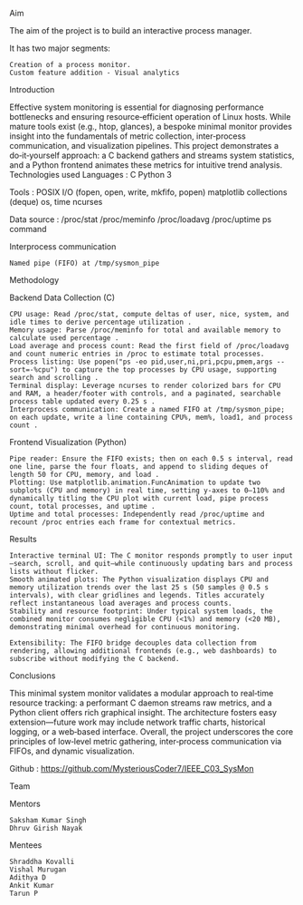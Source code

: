 Aim

The aim of the project is to build an interactive process manager.

It has two major segments:

    Creation of a process monitor.
    Custom feature addition - Visual analytics

Introduction

Effective system monitoring is essential for diagnosing performance bottlenecks and ensuring resource‑efficient operation of Linux hosts. While mature tools exist (e.g., htop, glances), a bespoke minimal monitor provides insight into the fundamentals of metric collection, inter‑process communication, and visualization pipelines. This project demonstrates a do‑it‑yourself approach: a C backend gathers and streams system statistics, and a Python frontend animates these metrics for intuitive trend analysis.
Technologies used
Languages :
    C
    Python 3

Tools :
    POSIX I/O (fopen, open, write, mkfifo, popen)
    matplotlib
    collections (deque)
    os, time
    ncurses

Data source :
    /proc/stat
    /proc/meminfo
    /proc/loadavg
    /proc/uptime
    ps command

Interprocess communication

    Named pipe (FIFO) at /tmp/sysmon_pipe

Methodology

Backend Data Collection (C)

    CPU usage: Read /proc/stat, compute deltas of user, nice, system, and idle times to derive percentage utilization .
    Memory usage: Parse /proc/meminfo for total and available memory to calculate used percentage .
    Load average and process count: Read the first field of /proc/loadavg and count numeric entries in /proc to estimate total processes.
    Process listing: Use popen("ps -eo pid,user,ni,pri,pcpu,pmem,args --sort=-%cpu") to capture the top processes by CPU usage, supporting search and scrolling .
    Terminal display: Leverage ncurses to render colorized bars for CPU and RAM, a header/footer with controls, and a paginated, searchable process table updated every 0.25 s .
    Interprocess communication: Create a named FIFO at /tmp/sysmon_pipe; on each update, write a line containing CPU%, mem%, load1, and process count .

Frontend Visualization (Python)

    Pipe reader: Ensure the FIFO exists; then on each 0.5 s interval, read one line, parse the four floats, and append to sliding deques of length 50 for CPU, memory, and load .
    Plotting: Use matplotlib.animation.FuncAnimation to update two subplots (CPU and memory) in real time, setting y‑axes to 0–110% and dynamically titling the CPU plot with current load, pipe process count, total processes, and uptime .
    Uptime and total processes: Independently read /proc/uptime and recount /proc entries each frame for contextual metrics.

Results

    Interactive terminal UI: The C monitor responds promptly to user input—search, scroll, and quit—while continuously updating bars and process lists without flicker.
    Smooth animated plots: The Python visualization displays CPU and memory utilization trends over the last 25 s (50 samples @ 0.5 s intervals), with clear gridlines and legends. Titles accurately reflect instantaneous load averages and process counts.
    Stability and resource footprint: Under typical system loads, the combined monitor consumes negligible CPU (<1%) and memory (<20 MB), demonstrating minimal overhead for continuous monitoring.
    
    Extensibility: The FIFO bridge decouples data collection from rendering, allowing additional frontends (e.g., web dashboards) to subscribe without modifying the C backend.

Conclusions

This minimal system monitor validates a modular approach to real‑time resource tracking: a performant C daemon streams raw metrics, and a Python client offers rich graphical insight. The architecture fosters easy extension—future work may include network traffic charts, historical logging, or a web‑based interface. Overall, the project underscores the core principles of low‑level metric gathering, inter‑process communication via FIFOs, and dynamic visualization.

Github : https://github.com/MysteriousCoder7/IEEE_C03_SysMon

Team

Mentors

    Saksham Kumar Singh
    Dhruv Girish Nayak

Mentees

    Shraddha Kovalli
    Vishal Murugan
    Adithya D
    Ankit Kumar
    Tarun P
